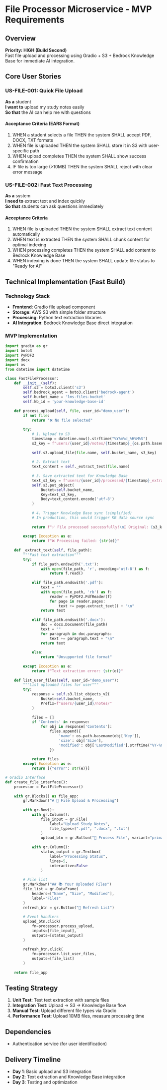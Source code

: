 # File Processor Microservice - MVP Requirements

## Overview
**Priority: HIGH (Build Second)**  
Fast file upload and processing using Gradio + S3 + Bedrock Knowledge Base for immediate AI integration.

## Core User Stories

### US-FILE-001: Quick File Upload
**As a** student  
**I want to** upload my study notes easily  
**So that** the AI can help me with questions

#### Acceptance Criteria (EARS Format)
1. WHEN a student selects a file THEN the system SHALL accept PDF, DOCX, TXT formats
2. WHEN file is uploaded THEN the system SHALL store it in S3 with user-specific path
3. WHEN upload completes THEN the system SHALL show success confirmation
4. IF file is too large (>10MB) THEN the system SHALL reject with clear error message

### US-FILE-002: Fast Text Processing
**As a** system  
**I need to** extract text and index quickly  
**So that** students can ask questions immediately

#### Acceptance Criteria
1. WHEN file is uploaded THEN the system SHALL extract text content automatically
2. WHEN text is extracted THEN the system SHALL chunk content for optimal indexing
3. WHEN processing completes THEN the system SHALL add content to Bedrock Knowledge Base
4. WHEN indexing is done THEN the system SHALL update file status to "Ready for AI"

## Technical Implementation (Fast Build)

### Technology Stack
- **Frontend**: Gradio file upload component
- **Storage**: AWS S3 with simple folder structure
- **Processing**: Python text extraction libraries
- **AI Integration**: Bedrock Knowledge Base direct integration

### MVP Implementation
```python
import gradio as gr
import boto3
import PyPDF2
import docx
import os
from datetime import datetime

class FastFileProcessor:
    def __init__(self):
        self.s3 = boto3.client('s3')
        self.bedrock_agent = boto3.client('bedrock-agent')
        self.bucket_name = 'lms-files-bucket'
        self.kb_id = 'your-knowledge-base-id'
    
    def process_upload(self, file, user_id="demo_user"):
        if not file:
            return "❌ No file selected"
        
        try:
            # 1. Upload to S3
            timestamp = datetime.now().strftime("%Y%m%d_%H%M%S")
            s3_key = f"users/{user_id}/notes/{timestamp}_{os.path.basename(file.name)}"
            
            self.s3.upload_file(file.name, self.bucket_name, s3_key)
            
            # 2. Extract text
            text_content = self._extract_text(file.name)
            
            # 3. Save extracted text for Knowledge Base
            text_s3_key = f"users/{user_id}/processed/{timestamp}_extracted.txt"
            self.s3.put_object(
                Bucket=self.bucket_name,
                Key=text_s3_key,
                Body=text_content.encode('utf-8')
            )
            
            # 4. Trigger Knowledge Base sync (simplified)
            # In production, this would trigger KB data source sync
            
            return f"✅ File processed successfully!\n📄 Original: {s3_key}\n📝 Text: {text_s3_key}\n🤖 Ready for AI questions!"
            
        except Exception as e:
            return f"❌ Processing failed: {str(e)}"
    
    def _extract_text(self, file_path):
        """Fast text extraction"""
        try:
            if file_path.endswith('.txt'):
                with open(file_path, 'r', encoding='utf-8') as f:
                    return f.read()
            
            elif file_path.endswith('.pdf'):
                text = ""
                with open(file_path, 'rb') as f:
                    reader = PyPDF2.PdfReader(f)
                    for page in reader.pages:
                        text += page.extract_text() + "\n"
                return text
            
            elif file_path.endswith('.docx'):
                doc = docx.Document(file_path)
                text = ""
                for paragraph in doc.paragraphs:
                    text += paragraph.text + "\n"
                return text
            
            else:
                return "Unsupported file format"
                
        except Exception as e:
            return f"Text extraction error: {str(e)}"
    
    def list_user_files(self, user_id="demo_user"):
        """List uploaded files for user"""
        try:
            response = self.s3.list_objects_v2(
                Bucket=self.bucket_name,
                Prefix=f"users/{user_id}/notes/"
            )
            
            files = []
            if 'Contents' in response:
                for obj in response['Contents']:
                    files.append({
                        'name': os.path.basename(obj['Key']),
                        'size': obj['Size'],
                        'modified': obj['LastModified'].strftime("%Y-%m-%d %H:%M")
                    })
            
            return files
        except Exception as e:
            return [{"error": str(e)}]

# Gradio Interface
def create_file_interface():
    processor = FastFileProcessor()
    
    with gr.Blocks() as file_app:
        gr.Markdown("# 📁 File Upload & Processing")
        
        with gr.Row():
            with gr.Column():
                file_input = gr.File(
                    label="Upload Study Notes",
                    file_types=[".pdf", ".docx", ".txt"]
                )
                upload_btn = gr.Button("🚀 Process File", variant="primary")
                
            with gr.Column():
                status_output = gr.Textbox(
                    label="Processing Status",
                    lines=5,
                    interactive=False
                )
        
        # File list
        gr.Markdown("## 📚 Your Uploaded Files")
        file_list = gr.DataFrame(
            headers=["Name", "Size", "Modified"],
            label="Files"
        )
        refresh_btn = gr.Button("🔄 Refresh List")
        
        # Event handlers
        upload_btn.click(
            fn=processor.process_upload,
            inputs=[file_input],
            outputs=[status_output]
        )
        
        refresh_btn.click(
            fn=processor.list_user_files,
            outputs=[file_list]
        )
    
    return file_app
```

## Testing Strategy
1. **Unit Test**: Test text extraction with sample files
2. **Integration Test**: Upload → S3 → Knowledge Base flow
3. **Manual Test**: Upload different file types via Gradio
4. **Performance Test**: Upload 10MB files, measure processing time

## Dependencies
- Authentication service (for user identification)

## Delivery Timeline
- **Day 1**: Basic upload and S3 integration
- **Day 2**: Text extraction and Knowledge Base integration
- **Day 3**: Testing and optimization